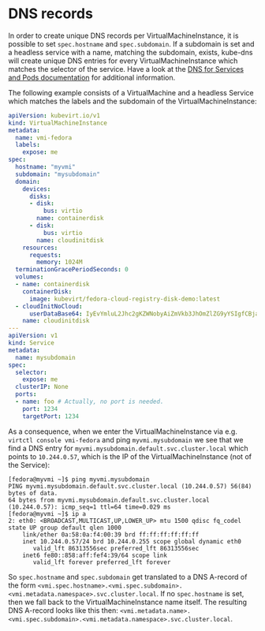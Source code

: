 # DNS records

In order to create unique DNS records per VirtualMachineInstance, it is
possible to set `spec.hostname` and `spec.subdomain`. If a subdomain is
set and a headless service with a name, matching the subdomain, exists,
kube-dns will create unique DNS entries for every VirtualMachineInstance
which matches the selector of the service. Have a look at the [DNS for
Services and Pods
documentation](https://kubernetes.io/docs/concepts/services-networking/dns-pod-service/#pods-hostname-and-subdomain-fields)
for additional information.

The following example consists of a VirtualMachine and a headless
Service which matches the labels and the subdomain of the
VirtualMachineInstance:

```yaml
apiVersion: kubevirt.io/v1
kind: VirtualMachineInstance
metadata:
  name: vmi-fedora
  labels:
    expose: me
spec:
  hostname: "myvmi"
  subdomain: "mysubdomain"
  domain:
    devices:
      disks:
      - disk:
          bus: virtio
        name: containerdisk
      - disk:
          bus: virtio
        name: cloudinitdisk
    resources:
      requests:
        memory: 1024M
  terminationGracePeriodSeconds: 0
  volumes:
  - name: containerdisk
    containerDisk:
      image: kubevirt/fedora-cloud-registry-disk-demo:latest
  - cloudInitNoCloud:
      userDataBase64: IyEvYmluL2Jhc2gKZWNobyAiZmVkb3JhOmZlZG9yYSIgfCBjaHBhc3N3ZAo=
    name: cloudinitdisk
---
apiVersion: v1
kind: Service
metadata:
  name: mysubdomain
spec:
  selector:
    expose: me
  clusterIP: None
  ports:
  - name: foo # Actually, no port is needed.
    port: 1234
    targetPort: 1234
```

As a consequence, when we enter the VirtualMachineInstance via e.g.
`virtctl console vmi-fedora` and ping `myvmi.mysubdomain` we see that we
find a DNS entry for `myvmi.mysubdomain.default.svc.cluster.local` which
points to `10.244.0.57`, which is the IP of the VirtualMachineInstance
(not of the Service):

    [fedora@myvmi ~]$ ping myvmi.mysubdomain
    PING myvmi.mysubdomain.default.svc.cluster.local (10.244.0.57) 56(84) bytes of data.
    64 bytes from myvmi.mysubdomain.default.svc.cluster.local (10.244.0.57): icmp_seq=1 ttl=64 time=0.029 ms
    [fedora@myvmi ~]$ ip a
    2: eth0: <BROADCAST,MULTICAST,UP,LOWER_UP> mtu 1500 qdisc fq_codel state UP group default qlen 1000
        link/ether 0a:58:0a:f4:00:39 brd ff:ff:ff:ff:ff:ff
        inet 10.244.0.57/24 brd 10.244.0.255 scope global dynamic eth0
           valid_lft 86313556sec preferred_lft 86313556sec
        inet6 fe80::858:aff:fef4:39/64 scope link
           valid_lft forever preferred_lft forever

So `spec.hostname` and `spec.subdomain` get translated to a DNS A-record
of the form
`<vmi.spec.hostname>.<vmi.spec.subdomain>.<vmi.metadata.namespace>.svc.cluster.local`.
If no `spec.hostname` is set, then we fall back to the
VirtualMachineInstance name itself. The resulting DNS A-record looks
like this then:
`<vmi.metadata.name>.<vmi.spec.subdomain>.<vmi.metadata.namespace>.svc.cluster.local`.
